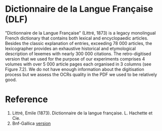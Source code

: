 # Dictionnaire de la Langue Française (DLF)

"Dictionnaire de la Langue Française" (Littré, 1873) is a legacy monolingual French dictionary that contains both lexical and encyclopaedic articles. Besides the classic explanation of entries, exceeding 78 000 articles, the lexicographer provides an exhaustive historical and etymological description of lexemes with nearly 300 000 citations. The retro-digitised version that we used for the purpose of our experiments comprises 4 volumes with over 5 000 article pages each organised in 3 columns (see Figure 7.2). We do not have enough information about the digitisation process but we assess the OCRs quality in the PDF we used to be relatively good.

# Reference

1. Littré, Emile (1873). Dictionnaire de la langue française. L. Hachette et Cie. 
2. Bnf-Gallica [version](https://gallica.bnf.fr/ark:/12148/bpt6k5406710m) 